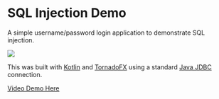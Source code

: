 # SQL Injection Demo

A simple username/password login application to demonstrate SQL injection.

[![](http://i.imgur.com/GFDYKRK.png)](https://www.youtube.com/watch?v=6JfS8rHanAQ)

This was built with [Kotlin](http://kotlinlang.org/) and [TornadoFX](https://github.com/edvin/tornadofx) using a standard [Java JDBC](http://tutorials.jenkov.com/jdbc/query.html) connection. 

[Video Demo Here](https://www.youtube.com/watch?v=6JfS8rHanAQ)
